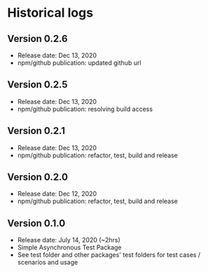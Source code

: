 # Historical logs

## Version 0.2.6

- Release date: Dec 13, 2020
- npm/github publication: updated github url


## Version 0.2.5

- Release date: Dec 13, 2020
- npm/github publication: resolving build access

## Version 0.2.1

- Release date: Dec 13, 2020
- npm/github publication: refactor, test, build and release

## Version 0.2.0

- Release date: Dec 12, 2020
- npm/github publication: refactor, test, build and release

## Version 0.1.0

- Release date: July 14, 2020 (~2hrs)
- Simple Asynchronous Test Package
- See test folder and other packages' test folders for test cases / scenarios and usage
